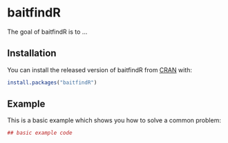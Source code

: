 # baitfindR

The goal of baitfindR is to ...

## Installation

You can install the released version of baitfindR from [CRAN](https://CRAN.R-project.org) with:

``` r
install.packages("baitfindR")
```

## Example

This is a basic example which shows you how to solve a common problem:

``` r
## basic example code
```

